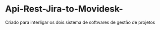 # Api-Rest-Jira-to-Movidesk-
Criado para interligar os dois sistema de softwares de gestão de projetos
